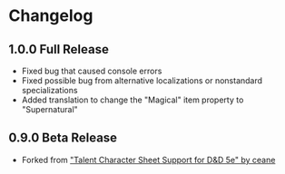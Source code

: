 # Changelog

## 1.0.0 Full Release

- Fixed bug that caused console errors
- Fixed possible bug from alternative localizations or nonstandard specializations
- Added translation to change the "Magical" item property to "Supernatural"

## 0.9.0 Beta Release

- Forked from ["Talent Character Sheet Support for D&D 5e" by ceane](https://github.com/CeaneC/FoundryVTT-Talent)
